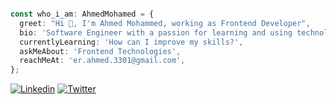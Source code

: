 
```typescript

const who_i_am: AhmedMohamed = {
  greet: "Hi 👋, I'm Ahmed Mohammed, working as Frontend Developer",
  bio: 'Software Engineer with a passion for learning and using technology to solve real-world problems. Proven ability to work independently and as part of a team to deliver high-quality results. Always looking for new challenges and opportunities to make a difference in the world.',
  currentlyLearning: 'How can I improve my skills?',
  askMeAbout: 'Frontend Technologies',
  reachMeAt: 'er.ahmed.3301@gmail.com',
};

```
[![Linkedin](https://img.shields.io/badge/LinkedIn-0077B5?style=flat&logo=linkedin&logoColor=white)](https://www.linkedin.com/in/ahmedmohmd/)
[![Twitter](https://img.shields.io/badge/Twitter-1DA1F2?style=flat&logo=twitter&logoColor=white)](https://twitter.com/a7m3D_000)

